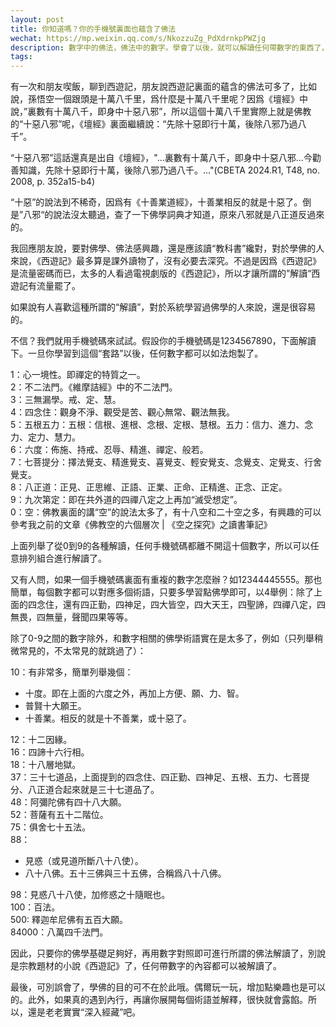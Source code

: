 ```yaml
---
layout: post
title: 你知道嗎？你的手機號裏面也蘊含了佛法
wechat: https://mp.weixin.qq.com/s/NkozzuZg_PdXdrnkpPWZjg
description: 數字中的佛法，佛法中的數字。學會了以後，就可以解讀任何帶數字的東西了，比如手機號，生日，身份證，門牌號等。
tags:
---
```


有一次和朋友喫飯，聊到西遊記，朋友說西遊記裏面的蘊含的佛法可多了，比如說，孫悟空一個跟頭是十萬八千里，爲什麼是十萬八千里呢？因爲《壇經》中說，”裏數有十萬八千，即身中十惡八邪”，所以這個十萬八千里實際上就是佛教的“十惡八邪”呢，《壇經》裏面繼續說：“先除十惡即行十萬，後除八邪乃過八千”。

“十惡八邪”這話還真是出自《壇經》，"...裏數有十萬八千，即身中十惡八邪...今勸善知識，先除十惡即行十萬，後除八邪乃過八千。..."(CBETA 2024.R1, T48, no. 2008, p. 352a15-b4)

“十惡”的說法到不稀奇，因爲有《十善業道經》，十善業相反的就是十惡了。倒是”八邪“的說法沒太聽過，查了一下佛學詞典才知道，原來八邪就是八正道反過來的。

我回應朋友說，要對佛學、佛法感興趣，還是應該讀“教科書”纔對，對於學佛的人來說，《西遊記》最多算是課外讀物了，沒有必要去深究。不過是因爲《西遊記》是流量密碼而已，太多的人看過電視劇版的《西遊記》，所以才讓所謂的”解讀“西遊記有流量罷了。

如果說有人喜歡這種所謂的“解讀”，對於系統學習過佛學的人來說，還是很容易的。

不信？我們就用手機號碼來試試。假設你的手機號碼是1234567890，下面解讀下。一旦你學習到這個“套路”以後，任何數字都可以如法炮製了。

1：心一境性。即禪定的特質之一。<br>
2：不二法門。《維摩詰經》中的不二法門。<br>
3：三無漏學。戒、定、慧。<br>
4：四念住：觀身不淨、觀受是苦、觀心無常、觀法無我。<br>
5：五根五力：五根：信根、進根、念根、定根、慧根。五力：信力、進力、念力、定力、慧力。<br>
6：六度：佈施、持戒、忍辱、精進、禪定、般若。<br>
7：七菩提分：擇法覺支、精進覺支、喜覺支、輕安覺支、念覺支、定覺支、行舍覺支。<br>
8：八正道：正見、正思維、正語、正業、正命、正精進、正念、正定。<br>
9：九次第定：即在共外道的四禪八定之上再加“滅受想定”。<br>
0：空：佛教裏面的講“空”的說法太多了，有十八空和二十空之多，有興趣的可以參考我之前的文章《佛教空的六個層次 | 《空之探究》之讀書筆記》

上面列舉了從0到9的各種解讀，任何手機號碼都離不開這十個數字，所以可以任意排列組合進行解讀了。

又有人問，如果一個手機號碼裏面有重複的數字怎麼辦？如12344445555。那也簡單，每個數字都可以對應多個術語，只要多學習點佛學即可，以4舉例：除了上面的四念住，還有四正勤，四神足，四大皆空，四大天王，四聖諦，四禪八定，四無畏，四無量，聲聞四果等等。

除了0-9之間的數字除外，和數字相關的佛學術語實在是太多了，例如（只列舉稍微常見的，不太常見的就跳過了）：

10：有非常多，簡單列舉幾個：
  * 十度。即在上面的六度之外，再加上方便、願、力、智。
  * 普賢十大願王。
  * 十善業。相反的就是十不善業，或十惡了。

12：十二因緣。<br>
16：四諦十六行相。<br>
18：十八層地獄。<br>
37：三十七道品，上面提到的四念住、四正勤、四神足、五根、五力、七菩提分、八正道合起來就是三十七道品了。<br>
48：阿彌陀佛有四十八大願。<br>
52：菩薩有五十二階位。<br>
75：俱舍七十五法。<br>
88：
* 見惑（或見道所斷八十八使）。
* 八十八佛。五十三佛與三十五佛，合稱爲八十八佛。

98：見惑八十八使，加修惑之十隨眠也。<br>
100：百法。<br>
500: 釋迦牟尼佛有五百大願。<br>
84000：八萬四千法門。

因此，只要你的佛學基礎足夠好，再用數字對照即可進行所謂的佛法解讀了，別說是宗教題材的小說《西遊記》了，任何帶數字的內容都可以被解讀了。

最後，可別誤會了，學佛的目的可不在於此哦。偶爾玩一玩，增加點樂趣也是可以的。此外，如果真的遇到內行，再讓你展開每個術語並解釋，很快就會露餡。所以，還是老老實實“深入經藏”吧。
